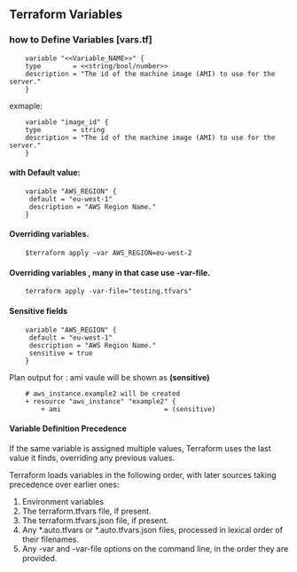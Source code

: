 
## Terraform Variables

### how to Define Variables [vars.tf]

        variable "<<Variable_NAME>>" {
        type        = <<string/bool/number>>
        description = "The id of the machine image (AMI) to use for the server."
        }

exmaple:

        variable "image_id" {
        type        = string
        description = "The id of the machine image (AMI) to use for the server."
        }


#### with Default value:

        variable "AWS_REGION" {
         default = "eu-west-1"
         description = "AWS Region Name."
        }

#### Overriding variables.

        $terraform apply -var AWS_REGION=eu-west-2

#### Overriding variables , many in that case use -var-file.

        terraform apply -var-file="testing.tfvars"


#### Sensitive fields        

        variable "AWS_REGION" {
         default = "eu-west-1"
         description = "AWS Region Name."
         sensitive = true
        }

Plan output for : ami vaule will be shown as **(sensitive)**

        # aws_instance.example2 will be created
        + resource "aws_instance" "example2" {
            + ami                          = (sensitive)

#### Variable Definition Precedence

If the same variable is assigned multiple values, Terraform uses the last value it finds, overriding any previous values.

Terraform loads variables in the following order, with later sources taking precedence over earlier ones:

1. Environment variables
2. The terraform.tfvars file, if present.
3. The terraform.tfvars.json file, if present.
4. Any *.auto.tfvars or *.auto.tfvars.json files, processed in lexical order of their filenames.
5. Any -var and -var-file options on the command line, in the order they are provided. 